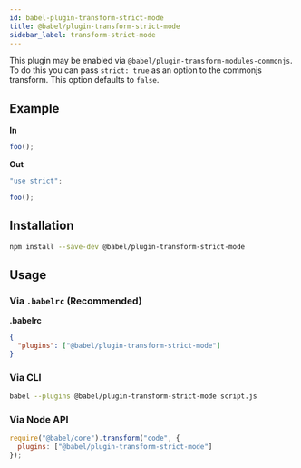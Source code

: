 ```yaml
---
id: babel-plugin-transform-strict-mode
title: @babel/plugin-transform-strict-mode
sidebar_label: transform-strict-mode
---
```


This plugin may be enabled via `@babel/plugin-transform-modules-commonjs`.
To do this you can pass `strict: true` as an option to the commonjs transform.
This option defaults to `false`.

## Example

**In**

```javascript
foo();
```

**Out**

```javascript
"use strict";

foo();
```

## Installation

```sh
npm install --save-dev @babel/plugin-transform-strict-mode
```

## Usage

### Via `.babelrc` (Recommended)

**.babelrc**


```json
{
  "plugins": ["@babel/plugin-transform-strict-mode"]
}
```


### Via CLI

```sh
babel --plugins @babel/plugin-transform-strict-mode script.js
```

### Via Node API

```javascript
require("@babel/core").transform("code", {
  plugins: ["@babel/plugin-transform-strict-mode"]
});
```

